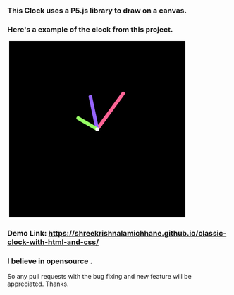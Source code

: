 ### This Clock uses a P5.js library to draw on a canvas.

### Here's a example of the clock from this project.
![Clock ScreenShot](example_images/clock.png)

### Demo Link: https://shreekrishnalamichhane.github.io/classic-clock-with-html-and-css/

### I believe in opensource . 
So any pull requests with the bug fixing and new feature will be appreciated. Thanks.
